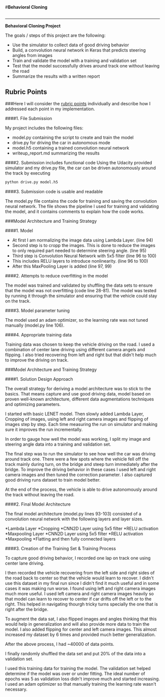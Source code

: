 #**Behavioral Cloning** 

##
---

**Behavioral Cloning Project**

The goals / steps of this project are the following:
* Use the simulator to collect data of good driving behavior
* Build, a convolution neural network in Keras that predicts steering angles from images
* Train and validate the model with a training and validation set
* Test that the model successfully drives around track one without leaving the road
* Summarize the results with a written report


## Rubric Points
###Here I will consider the [rubric points](https://review.udacity.com/#!/rubrics/432/view) individually and describe how I addressed each point in my implementation.  


####1. File Submission

My project includes the following files:
* model.py containing the script to create and train the model
* drive.py for driving the car in autonomous mode
* model.h5 containing a trained convolution neural network 
* writeup_report.md summarizing the results

####2. Submission includes functional code
Using the Udacity provided simulator and my drive.py file, the car can be driven autonomously around the track by executing 
```sh
python drive.py model.h5
```

####3. Submission code is usable and readable

The model.py file contains the code for training and saving the convolution neural network. The file shows the pipeline I used for training and validating the model, and it contains comments to explain how the code works.

###Model Architecture and Training Strategy

####1. Model

* At first I am normalizing the image data using Lambda Layer. (line 94)
* Second step is to cropp the images. This is done to reduce the images to only required part needed to determine steering angle. (line 95) 
* Third step is Convolution Neural Network with 5x5 filter (line 96 to 100)
* This includes RELU layers to introduce nonlinearity. (line 96 to 100)
* After this MaxPooling Layer is added (line 97, 99)

####2. Attempts to reduce overfitting in the model

The model was trained and validated by shuffling the data sets to ensure that the model was not overfitting (code line 28-81). The model was tested by running it through the simulator and ensuring that the vehicle could stay on the track.

####3. Model parameter tuning

The model used an adam optimizer, so the learning rate was not tuned manually (model.py line 106).

####4. Appropriate training data

Training data was chosen to keep the vehicle driving on the road. I used a combination of center lane driving using different camera angels and flipping. I also tried recovering from left and right but that didn't help much to improve the driving on track. 

###Model Architecture and Training Strategy

####1. Solution Design Approach

The overall strategy for deriving a model architecture was to stick to the basics. That means capture and use good driving data, model based on proven well-known architecture, different data augmentations techniques and optimizing parameters. 

I started with basic LENET model. Then slowly added Lambda Layer, Cropping of images, using left and right camera images and flipping of images step by step. Each time measuring the run on simulator and making sure it improves the run incrementally. 

In order to gauge how well the model was working, I split my image and steering angle data into a training and validation set. 

The final step was to run the simulator to see how well the car was driving around track one. There were a few spots where the vehicle fell off the track mainly during turn, on the bridge and steep turn immediately after the bridge. To improve the driving behavior in these cases I used left and right camera images and then tuned the correction parameter. I also captured good driving runs dataset to train model better.

At the end of the process, the vehicle is able to drive autonomously around the track without leaving the road.

####2. Final Model Architecture

The final model architecture (model.py lines 93-103) consisted of a convolution neural network with the following layers and layer sizes.

*Lambda Layer
*Cropping
*CNN2D Layer using 5x5 filter
*RELU activation
*Maxpooling Layer
*CNN2D Layer using 5x5 filter
*RELU activation
*Maxpooling
*Flatting and then fully connected layers

####3. Creation of the Training Set & Training Process

To capture good driving behavior, I recorded one lap on track one using center lane driving.

I then recorded the vehicle recovering from the left side and right sides of the road back to center so that the vehicle would learn to recover. I didn't use this dataset in my final run since I didn't find it much useful and in some cases it was making run worse. I found using left and right camera images much more useful. I used left camera and right camera images heavily so that model can learn to recover to center if car drifts off the left or to the right. This helped in navigating thourgh tricky turns specially the one that is right after the bridge. 

To augment the data sat, I also flipped images and angles thinking that this would help in generalization and will also provide more data to train the model. I also added flipping for center and left camera images. This almost increased my dataset by 6 times and provided much better generalization.

After the above process, I had ~40000 of data points. 

I finally randomly shuffled the data set and put 20% of the data into a validation set. 

I used this training data for training the model. The validation set helped determine if the model was over or under fitting. The ideal number of epochs was 5 as validation loss didn't improve much and started increasing. I used an adam optimizer so that manually training the learning rate wasn't necessary.
